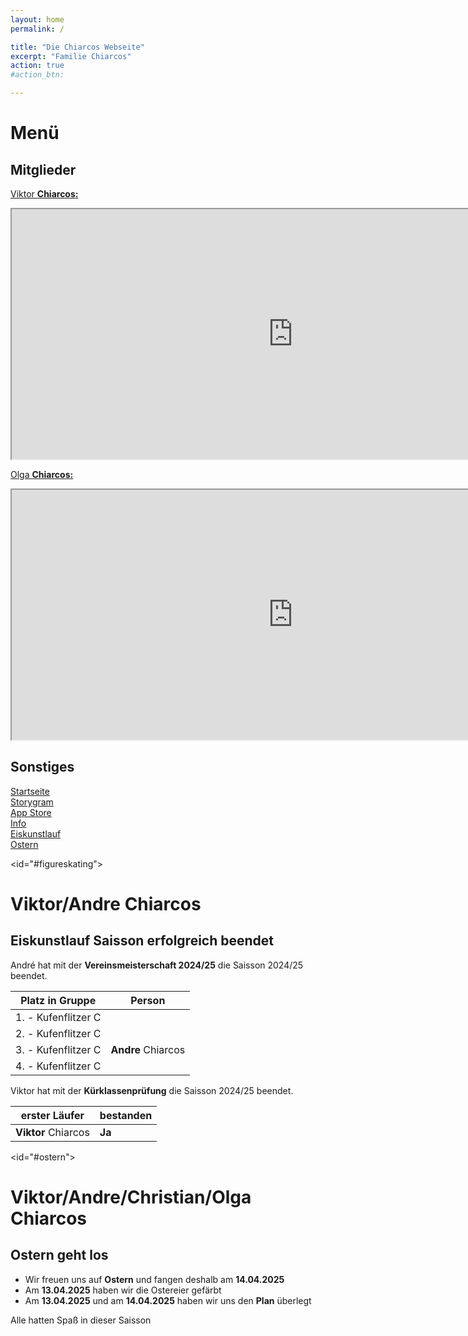 ```yaml
---
layout: home
permalink: /

title: "Die Chiarcos Webseite"
excerpt: "Familie Chiarcos"
action: true
#action_btn:

---
```

# Menü
## Mitglieder
[Viktor **Chiarcos:**](https://viktor-chiarcos.github.io)
<iframe src="https://viktor-chiarcos.github.io" width="900" height="400" name="" title="Viktor Chiarcos">
</iframe><br>

[Olga **Chiarcos:**](https://viktor-chiarcos.github.io)
<iframe src="https://chia01.github.io" width="900" height="400" name="" title="Olga Chiarcos">
</iframe><br>

## Sonstiges
[Startseite](/)\
[Storygram](/Storygram)\
[App Store](/app-store/)\
[Info](/about)\
[Eiskunstlauf](#figureskating)\
[Ostern](#ostern)

<id="#figureskating">
# Viktor/Andre Chiarcos
## Eiskunstlauf Saisson erfolgreich beendet
André hat mit der **Vereinsmeisterschaft 2024/25** die Saisson 2024/25 beendet.

|Platz in Gruppe|Person|
|---------------|------|
|1. - Kufenflitzer C||
|2. - Kufenflitzer C||
|3. - Kufenflitzer C|**Andre** Chiarcos|
|4. - Kufenflitzer C||

Viktor hat mit der **Kürklassenprüfung** die Saisson 2024/25 beendet.

|erster Läufer|bestanden|
|-------------|---------|
|**Viktor** Chiarcos | **Ja** |

<id="#ostern">

# Viktor/Andre/Christian/Olga Chiarcos
## Ostern geht los

- Wir freuen uns auf **Ostern** und fangen deshalb am **14.04.2025**
- Am **13.04.2025** haben wir die Ostereier gefärbt
- Am **13.04.2025** und am **14.04.2025** haben wir uns den **Plan** überlegt

Alle hatten Spaß in dieser Saisson

